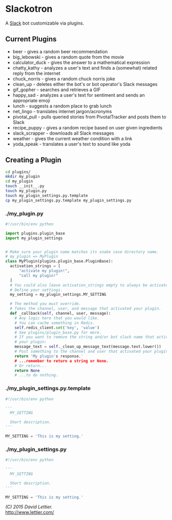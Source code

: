 # Slackotron

A [Slack](https://www.slack.com/) bot customizable via plugins.

## Current Plugins

* beer - gives a random beer recommendation
* big_lebowski - gives a random quote from the movie
* calculator_duck - gives the answer to a mathematical expression
* chatty_kathy - analyzes a user's text and finds a (somewhat) related reply from the internet
* chuck_norris - gives a random chuck norris joke
* clean_up - deletes either the bot's or bot operator's Slack messages
* gif_gopher - searches and retrieves a GIF
* happy_sad - analyzes a user's text for sentiment and sends an appropriate emoji
* lunch - suggests a random place to grab lunch
* net_lingo - translates internet jargon/acronyms
* pivotal_pull - pulls queried stories from PivotalTracker and posts them to Slack
* recipe_puppy - gives a random recipe based on user given ingredients
* slack_scrapper - downloads all Slack messages
* weather - gives the current weather condition with a link
* yoda_speak - translates a user's text to sound like yoda

## Creating a Plugin

```bash
cd plugins/
mkdir my_plugin
cd my_plugin
touch __init__.py
touch my_plugin.py
touch my_plugin_settings.py.template
cp my_plugin_settings.py.template my_plugin_settings.py
```

### ./my_plugin.py

```python
#!/usr/bin/env python

import plugins.plugin_base
import my_plugin_settings


# Make sure your plugin name matches its snake case directory name.
# my_plugin => MyPlugin
class MyPlugin(plugins.plugin_base.PluginBase):
  activation_strings = [
      "activate my plugin!",
      "call my plugin!"
  ]
  # You could also leave activation_strings empty to always be activated.
  # Define your settings.
  my_setting = my_plugin_settings.MY_SETTING

  # The method you must override.
  # Takes the channel, user, and message that activated your plugin.
  def _callback(self, channel, user, message):
    # Any logic here that you would like.
    # You can cache something in Redis.
    self.redis_client.set('key', 'value')
    # See plugins/plugin_base.py for more.
    # If you want to remove the string and/or bot slack name that activated
    # your plugin:
    message_text = self._clean_up_message_text(message.text.lower())
    # Post something to the channel and user that activated your plugin...
    return 'My plugin's response.'
    # ...remember to return a string or None.
    # Or return...
    return None
    # ...to do nothing.
```

### ./my_plugin_settings.py.template

```python
#!/usr/bin/env python

'''
  MY_SETTING

  Short description.
'''

MY_SETTING = 'This is my setting.'
```

### ./my_plugin_settings.py

```python
#!/usr/bin/env python

'''
  MY_SETTING

  Short description.
'''

MY_SETTING = 'This is my setting.'
```

_(C) 2015 David Lettier._  
http://www.lettier.com/

